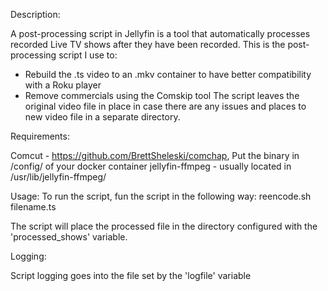Description: 

A post-processing script in Jellyfin is a tool that automatically processes recorded Live TV shows after they have been recorded. This is the post-processing script I use to:
  - Rebuild the .ts video to an .mkv container to have better compatibility with a Roku player
  - Remove commercials using the Comskip tool
The script leaves the original video file in place in case there are any issues and places to new video file in a separate directory.


Requirements:

Comcut - https://github.com/BrettSheleski/comchap, Put the binary in /config/ of your docker container
jellyfin-ffmpeg - usually located in /usr/lib/jellyfin-ffmpeg/


Usage: 
To run the script, fun the script in the following way:
reencode.sh filename.ts

The script will place the processed file in the directory configured with the 'processed_shows' variable. 


Logging:

Script logging goes into the file set by the 'logfile' variable
